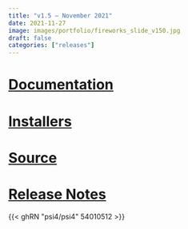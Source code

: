 ```yaml
---
title: "v1.5 — November 2021"
date: 2021-11-27
image: images/portfolio/fireworks_slide_v150.jpg
draft: false
categories: ["releases"]
---
```


# [Documentation](/psi4manual/1.5.0/index.html)
# [Installers](/installs/v15)
# [Source](https://github.com/psi4/psi4/tree/1.5.x)
# [Release Notes](https://github.com/psi4/psi4/releases/tag/v1.5)

{{< ghRN "psi4/psi4" 54010512 >}}
